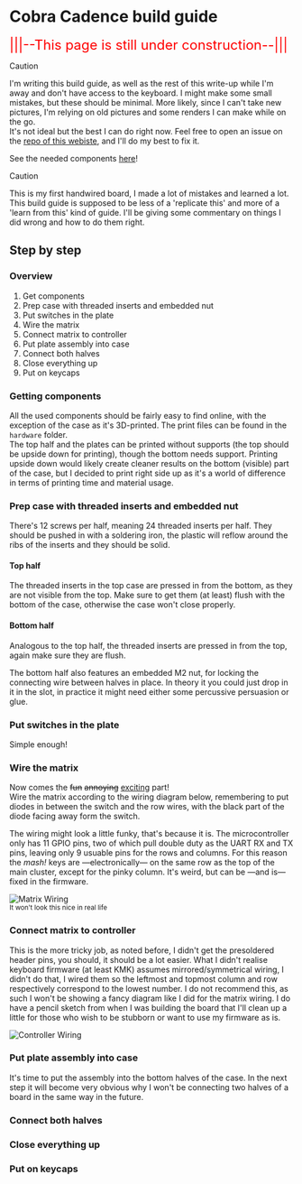 # Cobra Cadence build guide
<span style="font-size:18pt; color:red;">|||--This page is still under construction--|||</span>

> [!CAUTION]
> I'm writing this build guide, as well as the rest of this write-up while I'm away and don't have access to the keyboard. I might make some small mistakes, but these should be minimal. More likely, since I can't take new pictures, I'm relying on old pictures and some renders I can make while on the go.  
> It's not ideal but the best I can do right now. Feel free to open an issue on the [repo of this webiste](https://github.com/mreel/TiboLoete), and I'll do my best to fix it.

See the needed components [here](cc_main_page.md#Components)!

> [!CAUTION]
> This is my first handwired board, I made a lot of mistakes and learned a lot. This build guide is supposed to be less of a 'replicate this' and more of a 'learn from this' kind of guide. I'll be giving some commentary on things I did wrong and how to do them right.
## Step by step
### Overview
1. Get components  
2. Prep case with threaded inserts and embedded nut
3. Put switches in the plate  
4. Wire the matrix
5. Connect matrix to controller
6. Put plate assembly into case
7. Connect both halves
8. Close everything up
9. Put on keycaps

### Getting components
All the used components should be fairly easy to find online, with the exception of the case as it's 3D-printed. The print files can be found in the `hardware` folder.  
The top half and the plates can be printed without supports (the top should be upside down for printing), though the bottom needs support. Printing upside down would likely create cleaner results on the bottom (visible) part of the case, but I decided to print right side up as it's a world of difference in terms of printing time and material usage.  

### Prep case with threaded inserts and embedded nut
There's 12 screws per half, meaning 24 threaded inserts per half. They should be pushed in with a soldering iron, the plastic will reflow around the ribs of the inserts and they should be solid.
#### Top half
The threaded inserts in the top case are pressed in from the bottom, as they are not visible from the top. Make sure to get them (at least) flush with the bottom of the case, otherwise the case won't close properly.

#### Bottom half
Analogous to the top half, the threaded inserts are pressed in from the top, again make sure they are flush.  

The bottom half also features an embedded M2 nut, for locking the connecting wire between halves in place. In theory it you could just drop in it in the slot, in practice it might need either some percussive persuasion or glue.

### Put switches in the plate  
Simple enough!  

### Wire the matrix
Now comes the ~~fun~~ ~~annoying~~ <ins>exciting</ins> part!  
Wire the matrix according to the wiring diagram below, remembering to put diodes in between the switch and the row wires, with the black part of the diode facing away form the switch.  

The wiring might look a little funky, that's because it is. The microcontroller only has 11 GPIO pins, two of which pull double duty as the UART RX and TX pins, leaving only 9 usuable pins for the rows and columns. For this reason the _mash!_ keys are —electronically— on the same row as the top of the main cluster, except for the pinky column. It's weird, but can be —and is— fixed in the firmware.  

![Matrix Wiring](cc_wiring_matrix.jpg)  
<sup>It won't look this nice in real life</sup>

### Connect matrix to controller
This is the more tricky job, as noted before, I didn't get the presoldered header pins, you should, it should be a lot easier.  What I didn't realise keyboard firmware (at least KMK) assumes mirrored/symmetrical wiring, I didn't do that, I wired them so the leftmost and topmost column and row respectively correspond to the lowest number. I do not recommend this, as such I won't be showing a fancy diagram like I did for the matrix wiring.  I do have a pencil sketch from when I was building the board that I'll clean up a little for those who wish to be stubborn or want to use my firmware as is.

![Controller Wiring](cc_controller_wiring.jpg)  

### Put plate assembly into case
It's time to put the assembly into the bottom halves of the case. In the next step it will become very obvious why I won't be connecting two halves of a board in the same way in the future.  

### Connect both halves
### Close everything up
### Put on keycaps